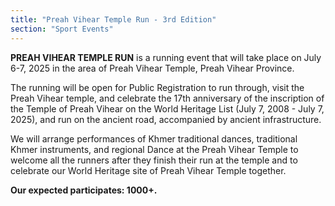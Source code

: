 ```yaml
---
title: "Preah Vihear Temple Run - 3rd Edition"
section: "Sport Events"
---
```


**PREAH VIHEAR TEMPLE RUN** is a running event that will take place on July 6-7, 2025 in the area of Preah Vihear Temple, Preah Vihear Province.

The running will be open for Public Registration to run through, visit the Preah Vihear temple, and celebrate the 17th anniversary of the inscription of the Temple of Preah Vihear on the World Heritage List (July 7, 2008 - July 7, 2025), and run on the ancient road, accompanied by ancient infrastructure.

We will arrange performances of Khmer traditional dances, traditional Khmer instruments, and regional Dance at the Preah Vihear Temple to welcome all the runners after they finish their run at the temple and to celebrate our World Heritage site of Preah Vihear Temple together.

**Our expected participates: 1000+.**
